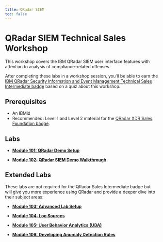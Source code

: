 ```yaml
---
title: QRadar SIEM
toc: false
---
```


# QRadar SIEM Technical Sales Workshop

This workshop covers the IBM QRadar SIEM user interface features with attention to analysis of compliance-related offenses.

After completing these labs in a workshop session, you'll be able to earn the [IBM QRadar Security Information and Event Management Technical Sales Intermediate badge](https://www.credly.com/org/ibm/badge/qradar-xdr-security-information-and-event-management-technical-sales-intermediate) based on a quiz about this workshop.

## Prerequisites

- An IBMid
- Recommended: Level 1 and Level 2 material for the [QRadar XDR Sales Foundation badge](https://www.credly.com/org/ibm/badge/qradar-xdr-sales-foundation).

## Labs

- **[Module 101: QRadar Demo Setup](/qradar-siem/101)**

- **[Module 102: QRadar SIEM Demo Walkthrough](/qradar-siem/102)**

## Extended Labs

These labs are not required for the QRadar Sales Intermediate badge but will give you more experience using QRadar and provide a deeper dive into their subject areas:

- **[Module 103: Advanced Lab Setup](/qradar-siem/103)**

- **[Module 104: Log Sources](/qradar-siem/104)**
  
- **[Module 105: User Behavior Analytics (UBA)](/qradar-siem/105)**
  
- **[Module 106: Developing Anomaly Detection Rules](/qradar-siem/106)**
